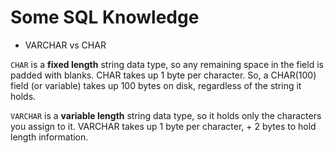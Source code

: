 # Some SQL Knowledge

* VARCHAR vs CHAR

`CHAR` is a **fixed length** string data type, so any remaining space in the field is padded with blanks. CHAR takes up 1 byte per character. So, a CHAR(100) field (or variable) takes up 100 bytes on disk, regardless of the string it holds.

`VARCHAR` is a **variable length** string data type, so it holds only the characters you assign to it. VARCHAR takes up 1 byte per character, + 2 bytes to hold length information.  

